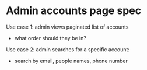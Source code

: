# Admin accounts page spec

Use case 1: admin views paginated list of accounts
- what order should they be in?

Use case 2: admin searches for a specific account:
- search by email, people names, phone number

